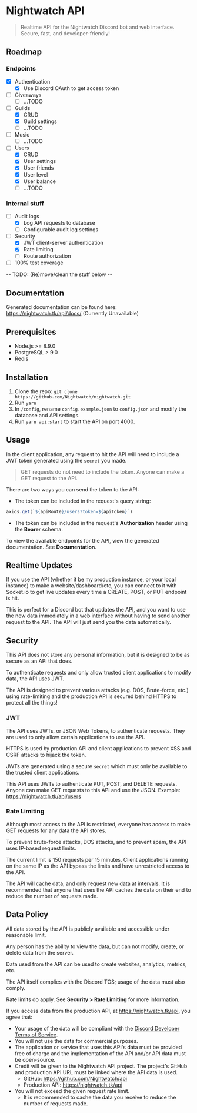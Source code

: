 # Nightwatch API

> Realtime API for the Nightwatch Discord bot and web interface. Secure, fast, and developer-friendly!

## Roadmap

### Endpoints

- [x] Authentication
  - [x] Use Discord OAuth to get access token
- [ ] Giveaways
  - [ ] ...TODO
- [ ] Guilds
  - [x] CRUD
  - [x] Guild settings
  - [ ] ...TODO
- [ ] Music
  - [ ] ...TODO
- [ ] Users
  - [x] CRUD
  - [x] User settings
  - [x] User friends
  - [x] User level
  - [x] User balance
  - [ ] ...TODO

### Internal stuff

- [ ] Audit logs
  - [x] Log API requests to database
  - [ ] Configurable audit log settings
- [ ] Security
  - [x] JWT client-server authentication
  - [x] Rate limiting
  - [ ] Route authorization
- [ ] 100% test coverage

-- TODO: (Re)move/clean the stuff below --

## Documentation

Generated documentation can be found here: <https://nightwatch.tk/api/docs/> (Currently Unavailable)

## Prerequisites

- Node.js >= 8.9.0
- PostgreSQL > 9.0
- Redis

## Installation

1. Clone the repo: `git clone https://github.com/Nightwatch/nightwatch.git`
2. Run `yarn`
3. In `/config`, rename `config.example.json` to `config.json` and modify the database and API settings.
4. Run `yarn api:start` to start the API on port 4000.

## Usage

In the client application, any request to hit the API will need to include a JWT token generated using the `secret` you made.

> GET requests do not need to include the token. Anyone can make a GET request to the API.

There are two ways you can send the token to the API:

- The token can be included in the request's query string:

```ts
axios.get(`${apiRoute}/users?token=${apiToken}`)
```

- The token can be included in the request's **Authorization** header using the **Bearer** schema.

To view the available endpoints for the API, view the generated documentation. See **Documentation**.

## Realtime Updates

If you use the API (whether it be my production instance, or your local instance) to make a website/dashboard/etc, you can connect to it with Socket.io to get live updates every time a CREATE, POST, or PUT endpoint is hit.

This is perfect for a Discord bot that updates the API, and you want to use the new data immediately in a web interface without having to send another request to the API. The API will just send you the data automatically.

## Security

This API does not store any personal information, but it is designed to be as secure as an API that does.

To authenticate requests and only allow trusted client applications to modify data, the API uses JWT.

The API is designed to prevent various attacks (e.g. DOS, Brute-force, etc.) using rate-limiting and the production API is secured behind HTTPS to protect all the things!

### JWT

The API uses JWTs, or JSON Web Tokens, to authenticate requests. They are used to only allow certain applications to use the API.

HTTPS is used by production API and client applications to prevent XSS and CSRF attacks to hijack the token.

JWTs are generated using a secure `secret` which must only be available to the trusted client applications.

This API uses JWTs to authenticate PUT, POST, and DELETE requests. Anyone can make GET requests to this API and use the JSON. Example: <https://nightwatch.tk/api/users>

### Rate Limiting

Although most access to the API is restricted, everyone has access to make GET requests for any data the API stores.

To prevent brute-force attacks, DOS attacks, and to prevent spam, the API uses IP-based request limits.

The current limit is 150 requests per 15 minutes. Client applications running on the same IP as the API bypass the limits and have unrestricted access to the API.

The API will cache data, and only request new data at intervals. It is recommended that anyone that uses the API caches the data on their end to reduce the number of requests made.

## Data Policy

All data stored by the API is publicly available and accessible under reasonable limit.

Any person has the ability to view the data, but can not modify, create, or delete data from the server.

Data used from the API can be used to create websites, analytics, metrics, etc.

The API itself complies with the Discord TOS; usage of the data must also comply.

Rate limits do apply. See **Security > Rate Limiting** for more information.

If you access data from the production API, at <https://nightwatch.tk/api>, you agree that:

- Your usage of the data will be compliant with the [Discord Developer Terms of Service](https://discordapp.com/developers/docs/legal).
- You will not use the data for commercial purposes.
- The application or service that uses this API's data must be provided free of charge and the implementation of the API and/or API data must be open-source.
- Credit will be given to the Nightwatch API project. The project's GitHub and production API URL must be linked where the API data is used.
  - GitHub: <https://github.com/Nightwatch/api>
  - Production API: <https://nightwatch.tk/api>
- You will not exceed the given request rate limit.
  - It is recommended to cache the data you receive to reduce the number of requests made.

